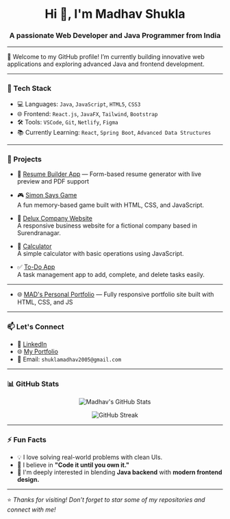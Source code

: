 <h1 align="center">Hi 👋, I'm Madhav Shukla</h1>
<h3 align="center">A passionate Web Developer and Java Programmer from India</h3>

---

🌟 Welcome to my GitHub profile! I’m currently building innovative web applications and exploring advanced Java and frontend development.

---

### 🔧 Tech Stack

- 💻 Languages: `Java`, `JavaScript`, `HTML5`, `CSS3`
- 🌐 Frontend: `React.js`, `JavaFX`, `Tailwind`, `Bootstrap`
- 🛠️ Tools: `VSCode`, `Git`, `Netlify`, `Figma`
- 📚 Currently Learning: `React`, `Spring Boot`, `Advanced Data Structures`

---

### 📌 Projects

- 🧾 [Resume Builder App](https://freeresumebuildbymad.netlify.app/) — Form-based resume generator with live preview and PDF support
-  🎮 [Simon Says Game](https://simongamebymad.netlify.app/)  
  A fun memory-based game built with HTML, CSS, and JavaScript.

- 🏢 [Delux Company Website](https://deluxbymad.netlify.app/)  
  A responsive business website for a fictional company based in Surendranagar.

- 🧮 [Calculator](https://calculatorbymad.netlify.app/)  
  A simple calculator with basic operations using JavaScript.

- ✅ [To-Do App](https://todobymad.netlify.app/)  
  A task management app to add, complete, and delete tasks easily.

---
- 🌐 [MAD's Personal Portfolio](https://portfoliobymad.netlify.app/) — Fully responsive portfolio site built with HTML, CSS, and JS

---

### 📫 Let's Connect

- 💼 [LinkedIn](https://www.linkedin.com/in/madhav-shukla-201776291?lipi=urn%3Ali%3Apage%3Ad_flagship3_profile_view_base_contact_details%3BufGaydAWR9W%2BUg35hSthjQ%3D%3D)
- 🌐 [My Portfolio](https://portfoliobymad.netlify.app/)
- 📧 Email: `shuklamadhav2005@gmail.com`

---

### 📊 GitHub Stats

<p align="center">
  <img src="https://github-readme-stats.vercel.app/api?username=MadhavShukla&show_icons=true&theme=tokyonight" alt="Madhav's GitHub Stats" />
</p>
<p align="center">
  <img src="https://github-readme-streak-stats.herokuapp.com?user=MadhavShukla&theme=tokyonight" alt="GitHub Streak" />
</p>

---

### ⚡ Fun Facts

- 💡 I love solving real-world problems with clean UIs.
- 🌱 I believe in **"Code it until you own it."**
- 🧠 I'm deeply interested in blending **Java backend** with **modern frontend design.**

---

⭐ _Thanks for visiting! Don’t forget to star some of my repositories and connect with me!_

<!--
**shuklamadhav2005/shuklamadhav2005** is a ✨ _special_ ✨ repository because its `README.md` (this file) appears on your GitHub profile.

Here are some ideas to get you started:

- 🔭 I’m currently working on ...
- 🌱 I’m currently learning ...
- 👯 I’m looking to collaborate on ...
- 🤔 I’m looking for help with ...
- 💬 Ask me about ...
- 📫 How to reach me: ...
- 😄 Pronouns: ...
- ⚡ Fun fact: ...
-->
